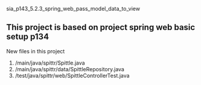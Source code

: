 sia_p143_5.2.3_spring_web_pass_model_data_to_view

## This project is based on project **spring web basic setup** p134

New files in this project
1. /main/java/spittr/Spittle.java
2. /main/java/spittr/data/SpittleRepository.java
3. /test/java/spittr/web/SpittleControllerTest.java